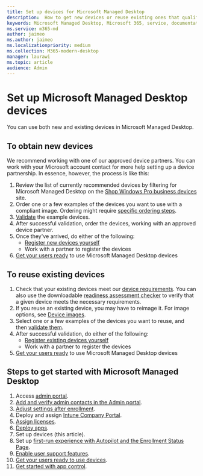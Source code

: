 ```yaml
---
title: Set up devices for Microsoft Managed Desktop 
description:  How to get new devices or reuse existing ones that qualify
keywords: Microsoft Managed Desktop, Microsoft 365, service, documentation
ms.service: m365-md
author: jaimeo
ms.author: jaimeo
ms.localizationpriority: medium
ms.collection: M365-modern-desktop
manager: laurawi
ms.topic: article
audience: Admin
---
```


# Set up Microsoft Managed Desktop devices

You can use both new and existing devices in Microsoft Managed Desktop.

## To obtain new devices

We recommend working with one of our approved device partners. You can work with your Microsoft account contact for more help setting up a device partnership. In essence, however, the process is like this:

1. Review the list of currently recommended devices by filtering for Microsoft Managed Desktop on the [Shop Windows Pro business devices](https://www.microsoft.com/windows/business/devices) site.
2. Order one or a few examples of the devices you want to use with a compliant image. Ordering might require [specific ordering steps](../service-description/device-images.md).
3. [Validate](validate-device.md) the example devices.
5. After successful validation, order the devices, working with an approved device partner.
6. Once they've arrived, do either of the following:
    - [Register new devices yourself](register-devices-self.md)
    - Work with a partner to register the devices
7. [Get your users ready](get-started-devices.md) to use Microsoft Managed Desktop devices

## To reuse existing devices

1. Check that your existing devices meet our [device requirements](../service-description/device-requirements.md). You can also use the downloadable [readiness assessment checker](../get-ready/readiness-assessment-downloadable.md) to verify that a given device meets the necessary requirements. 
2. If you reuse an existing device, you may have to reimage it. For image options, see [Device images](../service-description/device-images.md).
3. Select one or a few examples of the devices you want to reuse, and then [validate them](validate-device.md).
4. After successful validation, do either of the following:
    - [Register existing devices yourself](register-reused-devices-self.md)
    - Work with a partner to register the devices
5. [Get your users ready](get-started-devices.md) to use Microsoft Managed Desktop devices

## Steps to get started with Microsoft Managed Desktop

1. Access [admin portal](access-admin-portal.md).
1. [Add and verify admin contacts in the Admin portal](add-admin-contacts.md).
1. [Adjust settings after enrollment](conditional-access.md).
1. Deploy and assign [Intune Company Portal](company-portal.md).
1. [Assign licenses](assign-licenses.md).
1. [Deploy apps](deploy-apps.md).
1. Set up devices (this article).
1. Set up [first-run experience with Autopilot and the Enrollment Status Page](esp-first-run.md).
1. [Enable user support features](enable-support.md).
1. [Get your users ready to use devices](get-started-devices.md).
1. [Get started with app control](get-started-app-control.md).